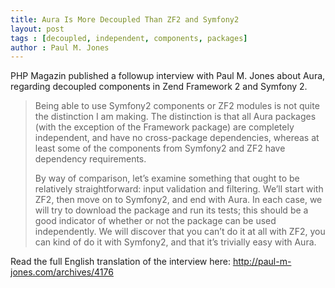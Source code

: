 ```yaml
---
title: Aura Is More Decoupled Than ZF2 and Symfony2
layout: post
tags : [decoupled, independent, components, packages]
author : Paul M. Jones
---
```


PHP Magazin published a followup interview with Paul M. Jones about Aura,
regarding decoupled components in Zend Framework 2 and Symfony 2.

> Being able to use Symfony2 components or ZF2 modules is not quite the
> distinction I am making. The distinction is that all Aura packages (with
> the exception of the Framework package) are completely independent, and
> have no cross-package dependencies, whereas at least some of the
> components from Symfony2 and ZF2 have dependency requirements.
> 
> By way of comparison, let’s examine something that ought to be relatively
> straightforward: input validation and filtering. We’ll start with ZF2,
> then move on to Symfony2, and end with Aura. In each case, we will try to
> download the package and run its tests; this should be a good indicator of
> whether or not the package can be used independently. We will discover
> that you can’t do it at all with ZF2, you can kind of do it with Symfony2,
> and that it’s trivially easy with Aura.

Read the full English translation of the interview here:
<http://paul-m-jones.com/archives/4176>
